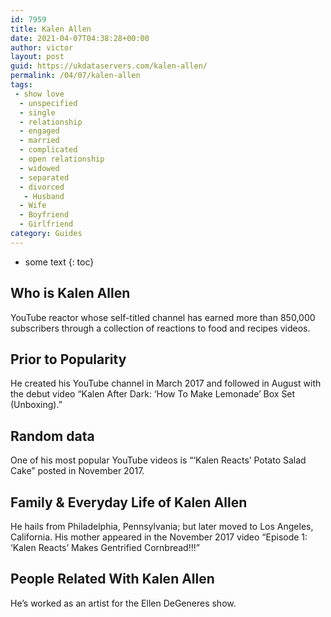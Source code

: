 ```yaml
---
id: 7959
title: Kalen Allen
date: 2021-04-07T04:38:28+00:00
author: victor
layout: post
guid: https://ukdataservers.com/kalen-allen/
permalink: /04/07/kalen-allen
tags:
 - show love
  - unspecified
  - single
  - relationship
  - engaged
  - married
  - complicated
  - open relationship
  - widowed
  - separated
  - divorced
   - Husband
  - Wife
  - Boyfriend
  - Girlfriend
category: Guides
---
```


* some text
{: toc}


## Who is Kalen Allen



YouTube reactor whose self-titled channel has earned more than 850,000 subscribers through a collection of reactions to food and recipes videos. 

                
                
                
## Prior to Popularity



He created his YouTube channel in March 2017 and followed in August with the debut video &#8220;Kalen After Dark: &#8216;How To Make Lemonade&#8217; Box Set (Unboxing).&#8221; 

                
                
                
## Random data



One of his most popular YouTube videos is &#8220;&#8216;Kalen Reacts&#8217; Potato Salad Cake&#8221; posted in November 2017. 

                
                
                
## Family & Everyday Life of Kalen Allen



He hails from Philadelphia, Pennsylvania; but later moved to Los Angeles, California. His mother appeared in the November 2017 video &#8220;Episode 1: &#8216;Kalen Reacts&#8217; Makes Gentrified Cornbread!!!&#8221; 

                
                
                
## People Related With Kalen Allen



He&#8217;s worked as an artist for the Ellen DeGeneres show.

                
              
            
          
          
          